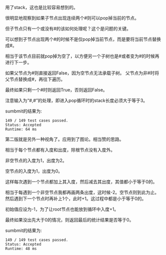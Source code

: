用了stack，这也是比较容易想到的。

很明显地观察到如果子节点出现连续两个#则可以pop掉当前的节点。

但子节点只有一个或没有#的该如何处理呢？这个是问题的关键。

可以想到子节点出现两个#的时候不是仅pop掉当前节点，而是要将当前节点替换成#。

相当于该节点目前就pop掉为空了，以方便另一个子树也是#或者变为#的时候再进行下一步。

如果父节点为#则直接返回False，因为空节点无法承载子树。
父节点为非#时将父节点替换成#，再往下遍历。

最终如果只剩一个#时则返回True，否则返回False。

注意输入为“#,#”的处理，即进入pop循环时的stack长度必须大于等于3。

sumbmit的结果为:
```
149 / 149 test cases passed.
Status: Accepted
Runtime: 64 ms
```

第二版就是另外一种视角了。应用到了图论。相当赞的思路。

相当于每个节点都有入度和出度，除根节点没有入度外。

非空节点的入度为1，出度为2。

空节点的入度为1，出度为0。

这样每次遇到一个节点都加上其入度，然后减去其出度，其值都小于等于0的。

相当于每遇到一个非空节点我都再画两条出度，这时候-2。空节点则到此为止。
然后遇到下一个节点时再补上1个，此时+1。这过程中都是小于等于0的。

初始值应设为-1，为了让root节点也能放到循环中入度+1。

最终如果没出先大于0的情况，则返回最后的统计结果是否等于0。

sumbmit的结果为:
```
149 / 149 test cases passed.
Status: Accepted
Runtime: 48 ms
```
